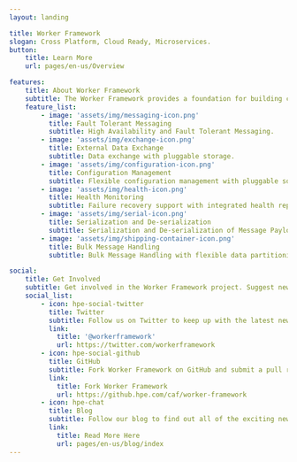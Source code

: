 ```yaml
---
layout: landing

title: Worker Framework
slogan: Cross Platform, Cloud Ready, Microservices.
button:
    title: Learn More
    url: pages/en-us/Overview

features:
    title: About Worker Framework
    subtitle: The Worker Framework provides a foundation for building cross-platform, cloud-ready, distributed data-processing microservices (workers).
    feature_list:
        - image: 'assets/img/messaging-icon.png'
          title: Fault Tolerant Messaging
          subtitle: High Availability and Fault Tolerant Messaging.
        - image: 'assets/img/exchange-icon.png'
          title: External Data Exchange
          subtitle: Data exchange with pluggable storage.
        - image: 'assets/img/configuration-icon.png'
          title: Configuration Management
          subtitle: Flexible configuration management with pluggable sources.
        - image: 'assets/img/health-icon.png'
          title: Health Monitoring
          subtitle: Failure recovery support with integrated health reporting.
        - image: 'assets/img/serial-icon.png'
          title: Serialization and De-serialization
          subtitle: Serialization and De-serialization of Message Payload.
        - image: 'assets/img/shipping-container-icon.png'
          title: Bulk Message Handling
          subtitle: Bulk Message Handling with flexible data partitioning.

social:
    title: Get Involved
    subtitle: Get involved in the Worker Framework project. Suggest new features, report issues or take part in development.
    social_list:
        - icon: hpe-social-twitter
          title: Twitter
          subtitle: Follow us on Twitter to keep up with the latest news and updates from the team or to get in touch with us!
          link:
            title: '@workerframework'
            url: https://twitter.com/workerframework
        - icon: hpe-social-github
          title: GitHub
          subtitle: Fork Worker Framework on GitHub and submit a pull request to help contribute to the project! Or if you have discovered an issue, report it to us.
          link:
            title: Fork Worker Framework
            url: https://github.hpe.com/caf/worker-framework
        - icon: hpe-chat
          title: Blog
          subtitle: Follow our blog to find out all of the exciting news and announcements regarding Worker Framework.
          link:
            title: Read More Here
            url: pages/en-us/blog/index
---
```

